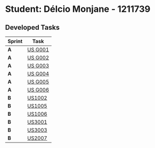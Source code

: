 # Student: Délcio Monjane - 1211739

## Developed Tasks


| Sprint | Task                                    |
|--------|-----------------------------------------|
| **A**  | [US G001](../sprintA/us_g001/readme.md) |
| **A**  | [US G002](../sprintA/us_g002/readme.md) |
| **A**  | [US G003](../sprintA/us_g003/readme.md) |
| **A**  | [US G004](../sprintA/us_g004/readme.md) |
| **A**  | [US G005](../sprintA/us_g005/readme.md) |
| **A**  | [US G006](../sprintA/us_g006/readme.md) |
| **B**  | [US1002](../sprintB/us_1004/readme.md)  |
| **B**  | [US1005](../sprintB/us_1005/readme.md)  |
| **B**  | [US1006](../sprintB/us_1006/readme.md)  |
| **B**  | [US3001](../sprintB/us_3001/readme.md)  |
| **B**  | [US3003](../sprintB/us_3003/readme.md)  |
| **B**  | [US2007](../sprintB/us_2007/readme.md)  |
